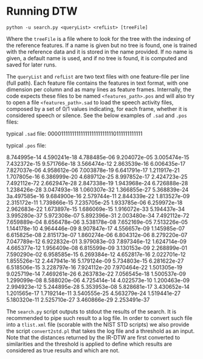 # Running DTW #

```
python -u search.py <queryList> <refList> [treeFile]
```

Where the `treeFile` is a file where to look for the tree with the indexing of the reference features. If a name is given but no tree is found, one is trained with the reference data and it is stored in the name provided. If no name is given, a default name is used,
and if no tree is found, it is computed and saved for later runs.

The `queryList` and `refList` are two text files with one feature-file per line (full path). Each feature file contains the features in text format, with one dimension per column and as many lines as feature frames. Internally, the code expects these files to be named `<features_path>.pos` and will also try to open a file `<features_path>.sad` to load the speech activity files, composed by a set of 0/1 values indicating, for each frame, whether it is considered speech or silence.
See the below examples of `.sad` and `.pos` files:

typical `.sad` file:
00001111111111111111111111110111111111111

typical `.pos` file:

8.744995e-14 4.590241e-18 4.788485e-06 9.204072e-05 3.005474e-15 7.432372e-15 9.571766e-18 3.566474e-12 2.863539e-16 6.006435e-17 7.827037e-06 4.958612e-06 7.003878e-19 6.641791e-17 1.211917e-21 1.707805e-16 6.386999e-20 4.689712e-25 8.997852e-17 2.424723e-25 7.492112e-72 2.662947e-28 2.847338e-19 1.943968e-24 6.726888e-28 1.238426e-28 3.047493e-18 1.060307e-32 1.366855e-27 5.368839e-24 3a.497585e-16 9.684900e-16 2.579744e-11 2.844339e-22 1.813527e-09 2.315172e-11 1.739866e-15 7.235705e-25 1.933785e-06 6.259972e-18 2.962683e-22 1.673897e-15 1.686069e-15 1.916072e-33 5.194437e-34 3.995280e-37 5.972308e-07 5.892396e-31 2.003480e-34 7.492112e-72
7.659889e-04 8.656478e-06 3.538178e-08 7.652169e-05 7.513226e-05 1.144178e-10 4.964446e-09 8.907847e-17 4.556657e-09 1.145985e-07 6.615825e-08 2.815173e-07 1.860274e-06 6.804312e-06
8.279220e-07 7.047789e-12 6.922832e-01 3.979083e-03 7.897346e-12 1.624714e-09 4.665377e-12 1.956409e-08 6.815599e-09 3.130153e-09 2.268899e-01 7.590290e-02 6.958585e-15 6.269384e-12 4.652817e-16 2.022701e-12 1.855526e-12 2.447941e-16 5.179124e-09 5.734803e-15 6.281622e-27 6.518506e-15 3.228797e-16 7.924112e-20 7.970464e-22 1.501305e-19 9.025719e-14 7.469261e-26 6.263783e-22 7.056545e-18 1.500537e-09 1.299099e-08 8.588020e-06 4.725414e-14 4.022573e-10 1.200463e-09 2.994923e-12 5.244895e-28 5.353953e-08 5.828681e-17 3.430652e-14 1.201565e-17 1.719214e-11 3.540555e-25 4.563279e-24 1.519441e-27 5.180320e-11 2.525710e-27 3.460866e-29 2.253491e-37


The `search.py` script outputs to stdout the results of the search. It is recommended to pipe such result to a log file. In order to convert such file into a `tlist.xml` file (scorable with the NIST STD scripts) we also provide the script `convert2std.pl` that takes the log file and a threshold as an input.
Note that the distances returned by the IR-DTW are first converted to similarities and the threshold is applied to define which results are considered as true results and which are not.



